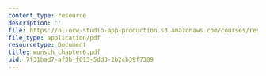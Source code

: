 ```yaml
---
content_type: resource
description: ''
file: https://ol-ocw-studio-app-production.s3.amazonaws.com/courses/res-12-000-evolution-of-physical-oceanography-spring-2007/7f31bad7af3bf0135dd32b2cb39f7309_wunsch_chapter6.pdf
file_type: application/pdf
resourcetype: Document
title: wunsch_chapter6.pdf
uid: 7f31bad7-af3b-f013-5dd3-2b2cb39f7309
---
```

